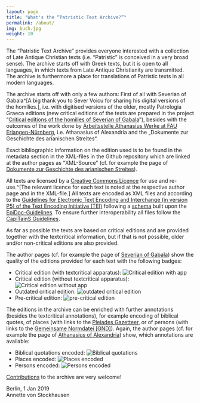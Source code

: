 ```yaml
---
layout: page
title: "What's the “Patristic Text Archive?”"
permalink: /about/
img: buch.jpg
weight: 10
---
```


The “Patristic Text Archive” provides everyone interested with a collection of Late Antique Christian texts (i.e. “Patristic” is conceived in a very broad sense).  The archive starts off with Greek texts, but it is open to all languages, in which texts from Late Antique Christianity are transmitted. The archive is furthermore a place for translations of Patristic texts in all modern languages.

The archive starts off with only a few authors: First of all with Severian of Gabala^[A big thank you to Sever Voicu for sharing his digital versions of the homilies.], i.e. with digitised versions of the older, mostly Patrologia Graeca editions (new critical editions of the texts are prepared in the project “[Critical editions of the homilies of Severian of Gabala](https://bibelexegese.bbaw.de/forschung-aktuell/editionen-in-arbeit/#c53)”), besides with the outcomes of the work done by [Arbeitsstelle Athanasius Werke at FAU Erlangen-Nürnberg](http://www.athanasius.theologie.uni-erlangen.de/), i.e. Athanasius of Alexandria and the „Dokumente zur Geschichte des arianischen Streites“. 

Exact bibliographic information on the edition used is to be found in the metadata section in the XML-files in the Github repository which are linked at the author pages as “XML-Source” (cf. for example the page of [Dokumente zur Geschichte des arianischen Streites](/posts/pta0100)).

All texts are licensed by a [Creative Commons Licence](https://creativecommons.org/) for use and re-use.^[The relevant licence for each text is noted at the respective author page and in the XML-file.] All texts are encoded as XML files and according to the [Guidelines for Electronic Text Encoding and Interchange (in version P5) of the Text Encoding Initiative (TEI)](http://www.tei-c.org/) following a [schema](/pages/encoding) built upon the [EpiDoc-Guidelines](http://www.stoa.org/epidoc/gl/latest/). To ensure further interoperability all files follow the [CapiTainS Guidelines](http://capitains.org).

As far as possible the texts are based on critical editions and are provided together with the textcritical information, but if that is not possible, older and/or non-critical editions are also provided.

The author pages (cf. for example the page of [Severian of Gabala](/posts/pta0001)) show the quality of the editions provided for each text with the following badges: 

- Critical edition (with textcritical apparatus): ![Critical edition with app](/images/edition-critical%20(with%20app)-brightgreen.svg)
- Critical edition (without textcritical apparatus): ![Critical edition without app](/images/edition-critical%20(no%20app)-orange.svg)
- Outdated critical edition: ![outdated critical edition](/images/edition-outdated--critical%20(with%20app)-orange.svg)
- Pre-critical edition: ![pre-critical edition](/images/edition-pre-critical-red.svg)

The editions in the archive can be enriched with further annotations (besides the textcritical annotations), for example encoding of biblical quotes, of places (with links to the [Pleiades Gazetteer](https://pleiades.stoa.org/), or of persons (with links to the [Gemeinsame Normdatei [GND]](https://lobid.org/gnd)). Again, the author pages (cf. for example the page of [Athanasius of Alexandria](/posts/pta0022)) show, which annotations are available:

- Biblical quotations encoded: ![Biblical quotations](/images/encoded-biblical%20quotes-090A3B.svg)
- Places encoded: ![Places encoded](/images/encoded-places-333577.svg)
- Persons encoded: ![Persons encoded](/images/encoded-persons-555794.svg)


[Contributions](../contributing) to the archive are very welcome!

Berlin, 1 Jan 2019  
Annette von Stockhausen
